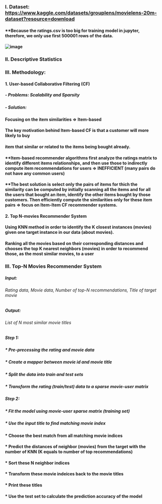 ### I. Dataset: https://www.kaggle.com/datasets/grouplens/movielens-20m-dataset?resource=download
#### **Because the ratings.csv is too big for training model in jupyter, therefore, we only use first 500001 rows of the data.

#### ![image](https://github.com/dino-3007/Data-Science/assets/109076114/d976d05d-b1c5-4e13-9d05-5184d96ce470)

### II. Descriptive Statistics

### III. Methodology:
#### 1. User-based Collaborative Filtering (CF)

##### - Problems: Scalability and Sparsity
##### - Solution:
#### Focusing on the item similarities => Item-based
#### The key motivation behind Item-based CF is that a customer will more likely to buy
#### item that similar or related to the items being bought already.

#### **Item-based recommender algorithms first analyze the ratings matrix to identify different items relationships, and then use those to indirectly compute item recommendations for users => INEFFICIENT (many pairs do not have any common users)

#### **The best solution is select only the pairs of items for thich the similarity can be computed by initially scanning all the items and for all the users that bought an item, identify the other items bought by those customers. Then efficiently compute the similarities only for these item pairs => focus on Item-Item CF recommender systems.

#### 2. Top N-movies Recommender System
#### Using KNN method in order to identify the K closest instances (movies) given one target instance in our data (about movies). 
#### Ranking all the movies based on their corresponding distances and chooses the top K nearest neighbors (movies) in order to recommend those, as the most similar movies, to a user

### III. Top-N Movies Recommender System
##### Input:
###### Rating data, Movie data, Number of top-N recommendations, Title of target movie
##### Output:
###### List of N most similar movie titles
##### Step 1:
##### * Pre-precessing the rating and movie data
##### * Create a mapper between movie id and movie title
##### * Split the data into train and test sets
##### * Transform the rating (train/test) data to a sparse movie-user matrix

##### Step 2:
##### * Fit the model using movie-user sparse matrix (training set)
##### * Use the input title to find matching movie index
#### * Choose the best match from all matching movie indices
#### * Predict the distances of neighbor (movies) from the target with the number of KNN (K equals to number of top recommendations)
#### * Sort these N neighbor indices
#### * Transform these movie indeices back to the movie titles
#### * Print these titles
#### * Use the test set to calculate the prediction accuracy of the model
